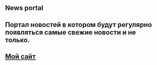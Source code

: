 
News portal
---
Портал новостей в котором будут регулярно появляться самые свежие новости и не только.
---
[Мой сайт](http://аааа.net)
---



